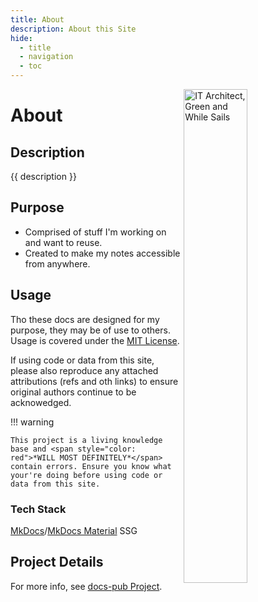 ```yaml
---
title: About
description: About this Site
hide: 
  - title
  - navigation
  - toc
---
```


 <img src="../assets/images/logo-it-arch-resized.png" alt="IT Architect, Green and While Sails" style="width: 45%; float: right; padding-right: 0; margin-right: 0;"/>

# About

## Description

{{ description }}

## Purpose

- Comprised of stuff I'm working on and want to reuse.
- Created to make my notes accessible from anywhere.

## Usage

Tho these docs are designed for my purpose, they may be of use to others.  Usage is covered under the [MIT License](https://opensource.org/license/MIT).

If using code or data from this site, please also reproduce any attached attributions (refs and oth links) to ensure original authors continue to be acknowedged.

!!! warning

    This project is a living knowledge base and <span style="color: red">*WILL MOST DEFINITELY*</span> contain errors. Ensure you know what your're doing before using code or data from this site. 

### Tech Stack

[MkDocs](https://www.mkdocs.org/)/[MkDocs Material](https://squidfunk.github.io/mkdocs-material/) SSG

## Project Details

For more info, see [docs-pub Project](dev/projects/docs-pub/index.md).
